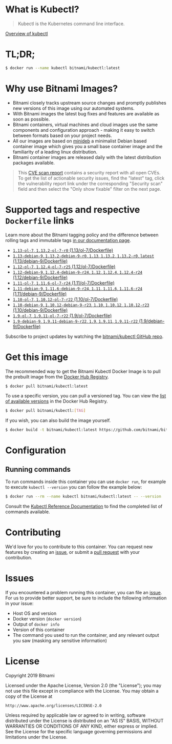 
# What is Kubectl?

> Kubectl is the Kubernetes command line interface.

[Overview of kubectl](https://kubernetes.io/docs/reference/kubectl/overview/)

# TL;DR;

```bash
$ docker run --name kubectl bitnami/kubectl:latest
```

# Why use Bitnami Images?

* Bitnami closely tracks upstream source changes and promptly publishes new versions of this image using our automated systems.
* With Bitnami images the latest bug fixes and features are available as soon as possible.
* Bitnami containers, virtual machines and cloud images use the same components and configuration approach - making it easy to switch between formats based on your project needs.
* All our images are based on [minideb](https://github.com/bitnami/minideb) a minimalist Debian based container image which gives you a small base container image and the familiarity of a leading linux distribution.
* Bitnami container images are released daily with the latest distribution packages available.


> This [CVE scan report](https://quay.io/repository/bitnami/kubectl?tab=tags) contains a security report with all open CVEs. To get the list of actionable security issues, find the "latest" tag, click the vulnerability report link under the corresponding "Security scan" field and then select the "Only show fixable" filter on the next page.

# Supported tags and respective `Dockerfile` links

Learn more about the Bitnami tagging policy and the difference between rolling tags and immutable tags [in our documentation page](https://docs.bitnami.com/containers/how-to/understand-rolling-tags-containers/).


* [`1.13-ol-7`, `1.13.2-ol-7-r0` (1.13/ol-7/Dockerfile)](https://github.com/bitnami/bitnami-docker-kubectl/blob/1.13.2-ol-7-r0/1.13/ol-7/Dockerfile)
* [`1.13-debian-9`, `1.13.2-debian-9-r0`, `1.13`, `1.13.2`, `1.13.2-r0`, `latest` (1.13/debian-9/Dockerfile)](https://github.com/bitnami/bitnami-docker-kubectl/blob/1.13.2-debian-9-r0/1.13/debian-9/Dockerfile)
* [`1.12-ol-7`, `1.12.4-ol-7-r25` (1.12/ol-7/Dockerfile)](https://github.com/bitnami/bitnami-docker-kubectl/blob/1.12.4-ol-7-r25/1.12/ol-7/Dockerfile)
* [`1.12-debian-9`, `1.12.4-debian-9-r24`, `1.12`, `1.12.4`, `1.12.4-r24` (1.12/debian-9/Dockerfile)](https://github.com/bitnami/bitnami-docker-kubectl/blob/1.12.4-debian-9-r24/1.12/debian-9/Dockerfile)
* [`1.11-ol-7`, `1.11.6-ol-7-r24` (1.11/ol-7/Dockerfile)](https://github.com/bitnami/bitnami-docker-kubectl/blob/1.11.6-ol-7-r24/1.11/ol-7/Dockerfile)
* [`1.11-debian-9`, `1.11.6-debian-9-r24`, `1.11`, `1.11.6`, `1.11.6-r24` (1.11/debian-9/Dockerfile)](https://github.com/bitnami/bitnami-docker-kubectl/blob/1.11.6-debian-9-r24/1.11/debian-9/Dockerfile)
* [`1.10-ol-7`, `1.10.12-ol-7-r22` (1.10/ol-7/Dockerfile)](https://github.com/bitnami/bitnami-docker-kubectl/blob/1.10.12-ol-7-r22/1.10/ol-7/Dockerfile)
* [`1.10-debian-9`, `1.10.12-debian-9-r23`, `1.10`, `1.10.12`, `1.10.12-r23` (1.10/debian-9/Dockerfile)](https://github.com/bitnami/bitnami-docker-kubectl/blob/1.10.12-debian-9-r23/1.10/debian-9/Dockerfile)
* [`1.9-ol-7`, `1.9.11-ol-7-r22` (1.9/ol-7/Dockerfile)](https://github.com/bitnami/bitnami-docker-kubectl/blob/1.9.11-ol-7-r22/1.9/ol-7/Dockerfile)
* [`1.9-debian-9`, `1.9.11-debian-9-r22`, `1.9`, `1.9.11`, `1.9.11-r22` (1.9/debian-9/Dockerfile)](https://github.com/bitnami/bitnami-docker-kubectl/blob/1.9.11-debian-9-r22/1.9/debian-9/Dockerfile)

Subscribe to project updates by watching the [bitnami/kubectl GitHub repo](https://github.com/bitnami/bitnami-docker-kubectl).

# Get this image

The recommended way to get the Bitnami Kubectl Docker Image is to pull the prebuilt image from the [Docker Hub Registry](https://hub.docker.com/r/bitnami/kubectl).

```bash
$ docker pull bitnami/kubectl:latest
```

To use a specific version, you can pull a versioned tag. You can view the [list of available versions](https://hub.docker.com/r/bitnami/kubectl/tags/) in the Docker Hub Registry.

```bash
$ docker pull bitnami/kubectl:[TAG]
```

If you wish, you can also build the image yourself.

```bash
$ docker build -t bitnami/kubectl:latest https://github.com/bitnami/bitnami-docker-kubectl.git
```

# Configuration

## Running commands

To run commands inside this container you can use `docker run`, for example to execute `kubectl --version` you can follow the example below:

```bash
$ docker run --rm --name kubectl bitnami/kubectl:latest -- --version
```

Consult the [Kubectl Reference Documentation](https://kubernetes.io/docs/reference/generated/kubectl/kubectl-commands) to find the completed list of commands available.

# Contributing

We'd love for you to contribute to this container. You can request new features by creating an [issue](https://github.com/bitnami/bitnami-docker-kubectl/issues), or submit a [pull request](https://github.com/bitnami/bitnami-docker-kubectl/pulls) with your contribution.

# Issues

If you encountered a problem running this container, you can file an [issue](https://github.com/bitnami/bitnami-docker-kubectl/issues). For us to provide better support, be sure to include the following information in your issue:

- Host OS and version
- Docker version (`docker version`)
- Output of `docker info`
- Version of this container
- The command you used to run the container, and any relevant output you saw (masking any sensitive information)

# License

Copyright 2019 Bitnami

Licensed under the Apache License, Version 2.0 (the "License");
you may not use this file except in compliance with the License.
You may obtain a copy of the License at

    http://www.apache.org/licenses/LICENSE-2.0

Unless required by applicable law or agreed to in writing, software
distributed under the License is distributed on an "AS IS" BASIS,
WITHOUT WARRANTIES OR CONDITIONS OF ANY KIND, either express or implied.
See the License for the specific language governing permissions and
limitations under the License.
